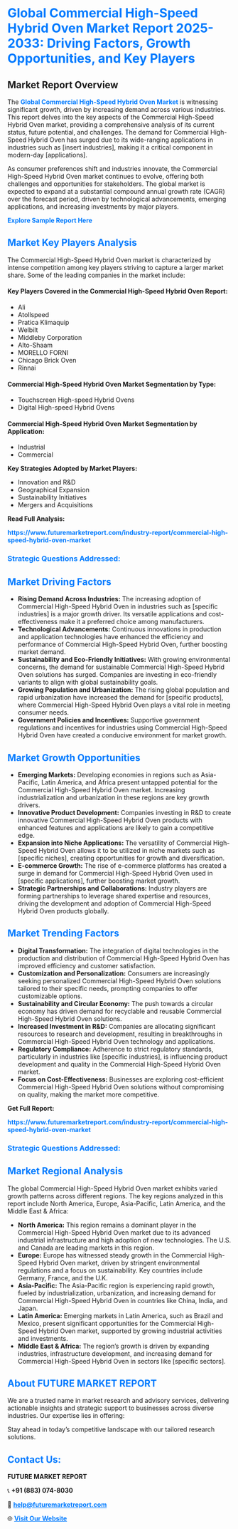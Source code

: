<h1 style="color: #007BFF;">Global Commercial High-Speed Hybrid Oven Market Report 2025-2033: Driving Factors, Growth Opportunities, and Key Players</h1>

<section id="overview">
<h2>Market Report Overview</h2>
<p>The <a href="https://www.futuremarketreport.com/industry-report/commercial-high-speed-hybrid-oven-market" style="color: #007BFF; text-decoration: none;"><strong>Global Commercial High-Speed Hybrid Oven Market</strong></a> is witnessing significant growth, driven by increasing demand across various industries. This report delves into the key aspects of the Commercial High-Speed Hybrid Oven market, providing a comprehensive analysis of its current status, future potential, and challenges. The demand for Commercial High-Speed Hybrid Oven has surged due to its wide-ranging applications in industries such as [insert industries], making it a critical component in modern-day [applications].</p>
<p>As consumer preferences shift and industries innovate, the Commercial High-Speed Hybrid Oven market continues to evolve, offering both challenges and opportunities for stakeholders. The global market is expected to expand at a substantial compound annual growth rate (CAGR) over the forecast period, driven by technological advancements, emerging applications, and increasing investments by major players.</p>
</section>

<section id="overview">
<p><a href="https://www.futuremarketreport.com/request-sample/reportId=93025" style="color: #007BFF; text-decoration: none;"><strong>Explore Sample Report Here</strong></a></p>
</section>

<section id="key-players">
<h2 style="color: #007BFF;">Market Key Players Analysis</h2>
<p>The Commercial High-Speed Hybrid Oven market is characterized by intense competition among key players striving to capture a larger market share. Some of the leading companies in the market include:</p>
<h4>Key Players Covered in the Commercial High-Speed Hybrid Oven Report:</h4>
<ul><li>Ali</li><li>Atollspeed</li><li>Pratica Klimaquip</li><li>Welbilt</li><li>Middleby Corporation</li><li>Alto-Shaam</li><li>MORELLO FORNI</li><li>Chicago Brick Oven</li><li>Rinnai</li></ul>
<h4>Commercial High-Speed Hybrid Oven Market Segmentation by Type:</h4>
<ul><li>Touchscreen High-speed Hybrid Ovens</li><li>Digital High-speed Hybrid Ovens</li></ul>

<h4>Commercial High-Speed Hybrid Oven Market Segmentation by Application:</h4>
<ul><li>Industrial</li><li>Commercial</li></ul>
<p><strong>Key Strategies Adopted by Market Players:</strong></p>
<ul>
<li>Innovation and R&D</li>
<li>Geographical Expansion</li>
<li>Sustainability Initiatives</li>
<li>Mergers and Acquisitions</li>
</ul>
</section>

<section>
<p><strong>Read Full Analysis: </strong></p><a href="https://www.futuremarketreport.com/industry-report/commercial-high-speed-hybrid-oven-market" style="color: #007BFF; text-decoration: none;"><strong>https://www.futuremarketreport.com/industry-report/commercial-high-speed-hybrid-oven-market</strong></a>
<h3 style="color: #007BFF;">Strategic Questions Addressed:</h3>
</section>

<section id="driving-factors">
<h2 style="color: #007BFF;">Market Driving Factors</h2>
<ul>
<li><strong>Rising Demand Across Industries:</strong> The increasing adoption of Commercial High-Speed Hybrid Oven in industries such as [specific industries] is a major growth driver. Its versatile applications and cost-effectiveness make it a preferred choice among manufacturers.</li>
<li><strong>Technological Advancements:</strong> Continuous innovations in production and application technologies have enhanced the efficiency and performance of Commercial High-Speed Hybrid Oven, further boosting market demand.</li>
<li><strong>Sustainability and Eco-Friendly Initiatives:</strong> With growing environmental concerns, the demand for sustainable Commercial High-Speed Hybrid Oven solutions has surged. Companies are investing in eco-friendly variants to align with global sustainability goals.</li>
<li><strong>Growing Population and Urbanization:</strong> The rising global population and rapid urbanization have increased the demand for [specific products], where Commercial High-Speed Hybrid Oven plays a vital role in meeting consumer needs.</li>
<li><strong>Government Policies and Incentives:</strong> Supportive government regulations and incentives for industries using Commercial High-Speed Hybrid Oven have created a conducive environment for market growth.</li>
</ul>
</section>

<section id="growth-opportunities">
<h2 style="color: #007BFF;">Market Growth Opportunities</h2>
<ul>
<li><strong>Emerging Markets:</strong> Developing economies in regions such as Asia-Pacific, Latin America, and Africa present untapped potential for the Commercial High-Speed Hybrid Oven market. Increasing industrialization and urbanization in these regions are key growth drivers.</li>
<li><strong>Innovative Product Development:</strong> Companies investing in R&D to create innovative Commercial High-Speed Hybrid Oven products with enhanced features and applications are likely to gain a competitive edge.</li>
<li><strong>Expansion into Niche Applications:</strong> The versatility of Commercial High-Speed Hybrid Oven allows it to be utilized in niche markets such as [specific niches], creating opportunities for growth and diversification.</li>
<li><strong>E-commerce Growth:</strong> The rise of e-commerce platforms has created a surge in demand for Commercial High-Speed Hybrid Oven used in [specific applications], further boosting market growth.</li>
<li><strong>Strategic Partnerships and Collaborations:</strong> Industry players are forming partnerships to leverage shared expertise and resources, driving the development and adoption of Commercial High-Speed Hybrid Oven products globally.</li>
</ul>
</section>

<section id="trending-factors">
<h2 style="color: #007BFF;">Market Trending Factors</h2>
<ul>
<li><strong>Digital Transformation:</strong> The integration of digital technologies in the production and distribution of Commercial High-Speed Hybrid Oven has improved efficiency and customer satisfaction.</li>
<li><strong>Customization and Personalization:</strong> Consumers are increasingly seeking personalized Commercial High-Speed Hybrid Oven solutions tailored to their specific needs, prompting companies to offer customizable options.</li>
<li><strong>Sustainability and Circular Economy:</strong> The push towards a circular economy has driven demand for recyclable and reusable Commercial High-Speed Hybrid Oven solutions.</li>
<li><strong>Increased Investment in R&D:</strong> Companies are allocating significant resources to research and development, resulting in breakthroughs in Commercial High-Speed Hybrid Oven technology and applications.</li>
<li><strong>Regulatory Compliance:</strong> Adherence to strict regulatory standards, particularly in industries like [specific industries], is influencing product development and quality in the Commercial High-Speed Hybrid Oven market.</li>
<li><strong>Focus on Cost-Effectiveness:</strong> Businesses are exploring cost-efficient Commercial High-Speed Hybrid Oven solutions without compromising on quality, making the market more competitive.</li>
</ul>
</section>

<section>
<p><strong>Get Full Report: </strong></p><a href="https://www.futuremarketreport.com/industry-report/commercial-high-speed-hybrid-oven-market" style="color: #007BFF; text-decoration: none;"><strong>https://www.futuremarketreport.com/industry-report/commercial-high-speed-hybrid-oven-market</strong></a>
<h3 style="color: #007BFF;">Strategic Questions Addressed:</h3>
</section>


<section id="regional-analysis">
<h2 style="color: #007BFF;">Market Regional Analysis</h2>
<p>The global Commercial High-Speed Hybrid Oven market exhibits varied growth patterns across different regions. The key regions analyzed in this report include North America, Europe, Asia-Pacific, Latin America, and the Middle East & Africa:</p>
<ul>
<li><strong>North America:</strong> This region remains a dominant player in the Commercial High-Speed Hybrid Oven market due to its advanced industrial infrastructure and high adoption of new technologies. The U.S. and Canada are leading markets in this region.</li>
<li><strong>Europe:</strong> Europe has witnessed steady growth in the Commercial High-Speed Hybrid Oven market, driven by stringent environmental regulations and a focus on sustainability. Key countries include Germany, France, and the U.K.</li>
<li><strong>Asia-Pacific:</strong> The Asia-Pacific region is experiencing rapid growth, fueled by industrialization, urbanization, and increasing demand for Commercial High-Speed Hybrid Oven in countries like China, India, and Japan.</li>
<li><strong>Latin America:</strong> Emerging markets in Latin America, such as Brazil and Mexico, present significant opportunities for the Commercial High-Speed Hybrid Oven market, supported by growing industrial activities and investments.</li>
<li><strong>Middle East & Africa:</strong> The region’s growth is driven by expanding industries, infrastructure development, and increasing demand for Commercial High-Speed Hybrid Oven in sectors like [specific sectors].</li>
</ul>
</section>

<footer>
<h2 style="color: #007BFF;">About FUTURE MARKET REPORT</h2>
<p>We are a trusted name in market research and advisory services, delivering actionable insights and strategic support to businesses across diverse industries. Our expertise lies in offering:</p>

<p>Stay ahead in today’s competitive landscape with our tailored research solutions.</p>

<h2 style="color: #007BFF;">Contact Us:</h2>
<p><strong>FUTURE MARKET REPORT</strong></p>
<p>📞 <strong>+91 (883) 074-8030</strong></p>
<p>📧 <strong><a href="mailto:help@futuremarketreport.com" style="color: #007BFF;">help@futuremarketreport.com</a></strong></p>
<p>🌐 <strong><a href="https://www.futuremarketreport.com/" style="color: #007BFF;">Visit Our Website</a></strong></p>
</footer>